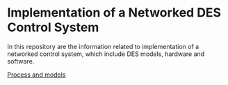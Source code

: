 # Implementation of a Networked DES Control System

In this repository are the information related to implementation of a networked control system, which include DES models, hardware and software.


[Process and models](https://github.com/michelrodrigo/DES-control-system/tree/main/Models)
